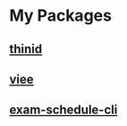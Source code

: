 # My Packages

## [thinid](https://www.npmjs.com/package/thinid)

## [viee](https://www.npmjs.com/package/viee)

## [exam-schedule-cli](https://www.npmjs.com/package/exam-schedule-cli)
